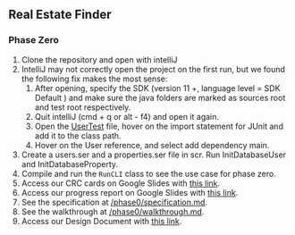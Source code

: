 ## Real Estate Finder 

### Phase Zero
1. Clone the repository and open with intelliJ
2. IntelliJ may not correctly open the project on the first run, but we found the following fix makes the most sense:
   1. After opening, specify the SDK (version 11 +, language level = SDK Default ) and make sure the java folders are marked as sources root and test root respectively.  
   2. Quit intelliJ (cmd + q or alt - f4) and open it again.
   3. Open the [UserTest](src/test/java/UserTest.java) file, hover on the import statement for JUnit and add it to the class path. 
   4. Hover on the User reference, and select add dependency main.
3. Create a users.ser and a properties.ser file in scr. Run InitDatabaseUser and InitDatabaseProperty.
4. Compile and run the `RunCLI` class to see the use case for phase zero.  
5. Access our CRC cards on Google Slides with [this link](https://docs.google.com/presentation/d/1Mu9Qdts7k7ZLW-95XuRka-Ors4-egG93xTJBwq6y4vs/edit?usp=sharing).   
6. Access our progress report on Google Slides with [this link](https://docs.google.com/presentation/d/1oNdV-nw-VKgX509FwUFzya7Wf3CHYTNlH2xfX2xgvPQ/edit?usp=sharing).
7. See the specification at [/phase0/specification.md](phase0/specification.md).
8. See the walkthrough at [/phase0/walkthrough.md](phase0/walkthrough.md).
9. Access our Design Document with [this link](https://docs.google.com/document/d/1ORXrvka8cJgjdwfaZGMPgx_wBiLA-3c3-NhZXgj-_WA/edit?usp=sharing).
